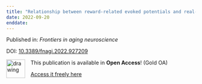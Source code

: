 ```yaml
---
title: "Relationship between reward-related evoked potentials and real-world motivation in older people living with human immunodeficiency virus."
date: 2022-09-20
enddate:
---
```


Published in: *Frontiers in aging neuroscience*

DOI: [10.3389/fnagi.2022.927209](https://doi.org/10.3389/fnagi.2022.927209)

<img src="https://upload.wikimedia.org/wikipedia/commons/thumb/7/77/Open_Access_logo_PLoS_transparent.svg/800px-Open_Access_logo_PLoS_transparent.svg.png" alt="drawing" width="50" align="left"/> &nbsp;&nbsp;&nbsp;This publication is available in **Open Access**! (Gold OA)

&nbsp;&nbsp;&nbsp;<a href="https://www.frontiersin.org/articles/10.3389/fnagi.2022.927209/pdf">Access it freely here</a>

